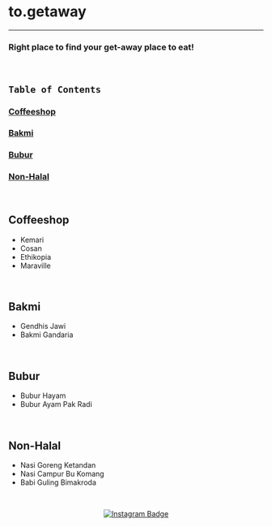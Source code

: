 # to.getaway
-----


### Right place to find your get-away place to eat!  
 
&ensp;
## `Table of Contents` 
### [Coffeeshop](#coffeeshop)
### [Bakmi](#bakmi)
### [Bubur](#bubur)
### [Non-Halal](#non-halal)


&ensp;
## Coffeeshop 
- Kemari 
- Cosan 
- Ethikopia 
- Maraville 

&ensp;
## Bakmi
- Gendhis Jawi
- Bakmi Gandaria 

&ensp;
## Bubur
- Bubur Hayam 
- Bubur Ayam Pak Radi 

&ensp;
## Non-Halal
- Nasi Goreng Ketandan 
- Nasi Campur Bu Komang 
- Babi Guling Bimakroda



&ensp;
<div id="footer" align="center">

<div id="badges">
  <a href="https://www.instagram.com/to.getaway/">
    <img src="https://img.shields.io/badge/Instagram-pink?style=for-the-badge&logo=instagram&logoColor=white" alt="Instagram Badge"/>

